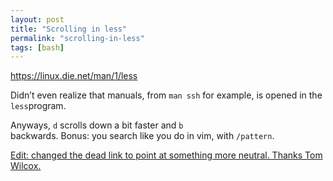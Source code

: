 ```yaml
---
layout: post
title: "Scrolling in less"
permalink: "scrolling-in-less"
tags: [bash]
---
```


<a href="https://linux.die.net/man/1/less">https://linux.die.net/man/1/less</a>

Didn’t even realize that manuals, from <code>man ssh</code> for example, is opened in the <code>less</code>program.

Anyways, <code>d</code> scrolls down a bit faster and <code>b </code>backwards. Bonus: you search like you do in vim, with <code>/pattern</code>.

<ins>Edit: changed the dead link to point at something more neutral. Thanks Tom Wilcox.</ins>
